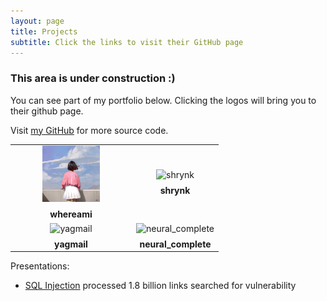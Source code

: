 ```yaml
---
layout: page
title: Projects
subtitle: Click the links to visit their GitHub page
---
```


### This area is under construction :)

You can see part of my portfolio below. Clicking the logos will bring you to their github page.

Visit [my GitHub](https://github.com/KyZEN1711) for more source code.

<table id="repo-table">
<tbody>
<tr>
    <td id="whereami"><center>
      <a><img alt="whereami" width="180" height="90" style="object-fit: contain;" src="https://raw.githubusercontent.com/KyZEN1711/KyZEN1711.github.io/master/assets/img/Art_158.jpg"></a>
      <div style="margin-top: 0.5rem"><b>whereami</b></div>
      <a class="repo-description"></a>
    </center></td>
    <td id="shrynk"><center>
      <a><img alt="shrynk" width="180" height="90" style="object-fit: contain;" src="https://uvreatio.sirv.com/Images/Shrynk.png"></a>
      <div style="margin-top: 0.5rem"><b>shrynk</b></div>
      <a class="repo-description"></a>
    </center></td>
</tr>
<tr>
    <td id="yagmail"><center>
      <a><img alt="yagmail" width="180" height="90" style="object-fit: contain;" src="https://github.com/kootenpv/yagmail/raw/master/docs/_static/icon.png"></a>
      <div style="margin-top: 0.5rem"><b>yagmail</b></div>
      <a class="repo-description"></a>
    </center></td>
    <td id="neural_complete"><center>
      <a><img title="neural_complete" alt="neural_complete" width="180" height="90" style="object-fit: contain;" src="https://github.com/kootenpv/neural_complete/raw/master/images/demo.gif"></a>
      <div style="margin-top: 0.5rem"><b>neural_complete</b></div>
      <a class="repo-description"></a>
    </center></td>
</tr>

</tbody>
</table>

Presentations:

- [SQL Injection](/injectable_presentation/) processed 1.8 billion links searched for vulnerability

